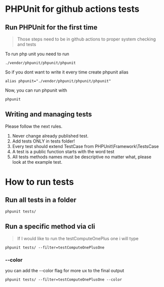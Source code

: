 # PHPUnit for github actions tests

## Run PHPUnit for the first time

> Those steps need to be in github actions to proper system checking and tests

To run php unit you need to run

```shell
./vendor/phpunit/phpunit/phpunit
```

So if you dont want to write it every time create phpunit alias

```shell
alias phpunit="./vendor/phpunit/phpunit/phpunit"
```

Now, you can run phpunit with

```shell
phpunit
```

## Writing and managing tests

Please follow the next rules.

1. Never change already published test.
2. Add tests ONLY in tests folder!
3. Every test should extend TestCase from PHPUnit\Framework\TestsCase
4. A test is a public function starts with the word test
5. All tests methods names must be descriptive no matter what, please look at the example test.

# How to run tests

## Run all tests in a folder

```shell
phpunit tests/
```

## Run a specific method  via cli

> If I would like to run the testComputeOnePlus one i will type

```shell
phpunit tests/ --filter=testComputeOnePlusOne
```

### --color

you can add the --color flag for more ux to the final output

```shell
phpunit tests/ --filter=testComputeOnePlusOne --color
```